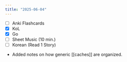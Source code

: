 ```yaml
---
title: "2025-06-04"
---
```


- [ ] Anki Flashcards
- [x] KoL
- [x] Go
- [ ] Sheet Music (10 min.)
- [ ] Korean (Read 1 Story)

* Added notes on how generic [[caches]] are organized.